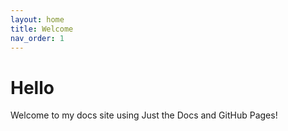 ```yaml
---
layout: home
title: Welcome
nav_order: 1
---
```


# Hello

Welcome to my docs site using Just the Docs and GitHub Pages!

